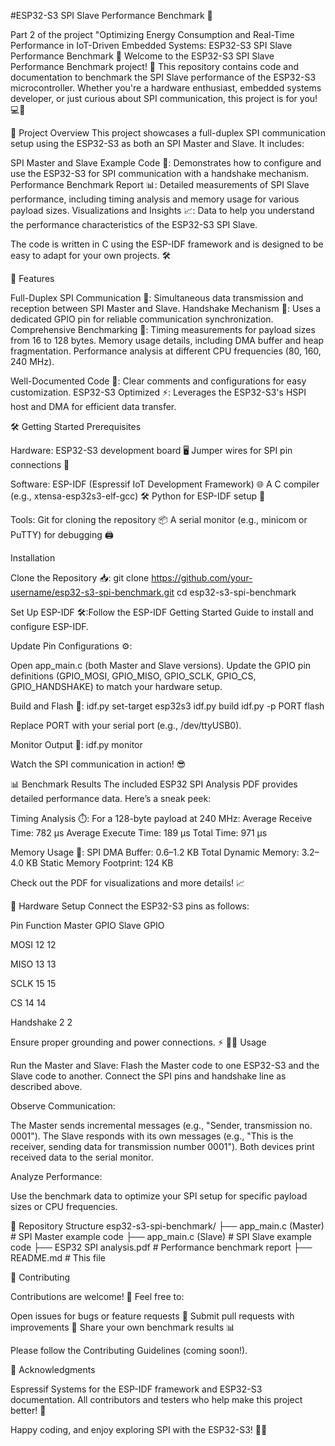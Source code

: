 #ESP32-S3 SPI Slave Performance Benchmark 🚀

Part 2 of the project "Optimizing Energy Consumption and Real-Time Performance in IoT-Driven Embedded Systems: ESP32-S3 SPI Slave Performance Benchmark 🚀
Welcome to the ESP32-S3 SPI Slave Performance Benchmark project! 🎉 This repository contains code and documentation to benchmark the SPI Slave performance of the ESP32-S3 microcontroller. Whether you're a hardware enthusiast, embedded systems developer, or just curious about SPI communication, this project is for you! 💻🔌

📖 Project Overview
This project showcases a full-duplex SPI communication setup using the ESP32-S3 as both an SPI Master and Slave. It includes:

SPI Master and Slave Example Code 📜: Demonstrates how to configure and use the ESP32-S3 for SPI communication with a handshake mechanism.
Performance Benchmark Report 📊: Detailed measurements of SPI Slave performance, including timing analysis and memory usage for various payload sizes.
Visualizations and Insights 📈: Data to help you understand the performance characteristics of the ESP32-S3 SPI Slave.

The code is written in C using the ESP-IDF framework and is designed to be easy to adapt for your own projects. 🛠️

🎯 Features

Full-Duplex SPI Communication 🔄: Simultaneous data transmission and reception between SPI Master and Slave.
Handshake Mechanism 🤝: Uses a dedicated GPIO pin for reliable communication synchronization.
Comprehensive Benchmarking 📏:
Timing measurements for payload sizes from 16 to 128 bytes.
Memory usage details, including DMA buffer and heap fragmentation.
Performance analysis at different CPU frequencies (80, 160, 240 MHz).


Well-Documented Code 📝: Clear comments and configurations for easy customization.
ESP32-S3 Optimized ⚡: Leverages the ESP32-S3's HSPI host and DMA for efficient data transfer.

🛠️ Getting Started
Prerequisites

Hardware:
ESP32-S3 development board 🖥️
Jumper wires for SPI pin connections 🔗


Software:
ESP-IDF (Espressif IoT Development Framework) 🌐
A C compiler (e.g., xtensa-esp32s3-elf-gcc) 🛠️
Python for ESP-IDF setup 🐍


Tools:
Git for cloning the repository 📦
A serial monitor (e.g., minicom or PuTTY) for debugging 🖨️



Installation

Clone the Repository 📥:
git clone https://github.com/your-username/esp32-s3-spi-benchmark.git
cd esp32-s3-spi-benchmark


Set Up ESP-IDF 🛠️:Follow the ESP-IDF Getting Started Guide to install and configure ESP-IDF.

Update Pin Configurations ⚙️:

Open app_main.c (both Master and Slave versions).
Update the GPIO pin definitions (GPIO_MOSI, GPIO_MISO, GPIO_SCLK, GPIO_CS, GPIO_HANDSHAKE) to match your hardware setup.


Build and Flash 🚀:
idf.py set-target esp32s3
idf.py build
idf.py -p PORT flash

Replace PORT with your serial port (e.g., /dev/ttyUSB0).

Monitor Output 📡:
idf.py monitor

Watch the SPI communication in action! 😎


📊 Benchmark Results
The included ESP32 SPI Analysis PDF provides detailed performance data. Here’s a sneak peek:

Timing Analysis ⏱️:
For a 128-byte payload at 240 MHz:
Average Receive Time: 782 µs
Average Execute Time: 189 µs
Total Time: 971 µs




Memory Usage 💾:
SPI DMA Buffer: 0.6–1.2 KB
Total Dynamic Memory: 3.2–4.0 KB
Static Memory Footprint: 124 KB



Check out the PDF for visualizations and more details! 📈

🔌 Hardware Setup
Connect the ESP32-S3 pins as follows:



Pin Function
Master GPIO
Slave GPIO



MOSI
12
12


MISO
13
13


SCLK
15
15


CS
14
14


Handshake
2
2


Ensure proper grounding and power connections. ⚡
🧑‍💻 Usage

Run the Master and Slave:
Flash the Master code to one ESP32-S3 and the Slave code to another.
Connect the SPI pins and handshake line as described above.


Observe Communication:

The Master sends incremental messages (e.g., "Sender, transmission no. 0001").
The Slave responds with its own messages (e.g., "This is the receiver, sending data for transmission number 0001").
Both devices print received data to the serial monitor.


Analyze Performance:

Use the benchmark data to optimize your SPI setup for specific payload sizes or CPU frequencies.



📂 Repository Structure
esp32-s3-spi-benchmark/
├── app_main.c (Master)         # SPI Master example code
├── app_main.c (Slave)          # SPI Slave example code
├── ESP32 SPI analysis.pdf      # Performance benchmark report
├── README.md                   # This file

🤝 Contributing

Contributions are welcome! 🌟 Feel free to:

Open issues for bugs or feature requests 🐛
Submit pull requests with improvements 🚧
Share your own benchmark results 📊

Please follow the Contributing Guidelines (coming soon!).

🙌 Acknowledgments

Espressif Systems for the ESP-IDF framework and ESP32-S3 documentation.
All contributors and testers who help make this project better! 💖

Happy coding, and enjoy exploring SPI with the ESP32-S3! 🚀✨
